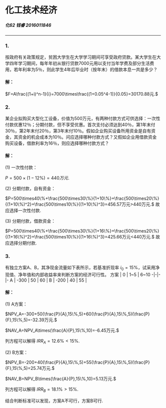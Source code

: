 # 化工技术经济
##### 化62 钱睿 2016011846
---
### 1.
按政府有关政策规定，贫困大学生在大学学习期间可享受政府贷款。某大学生在大学四年学习期间，每年年初从银行贷款7000元用以支付当年学费及部分生活费用，若年利率为5％，则此学生4年后毕业时（按年末）的借款本息一共是多少？
#### 解：
$F=A\frac{(1+i)^n-1}{i}=7000\times\frac{(1+0.05^4-1)}{0.05}=30170.88元.$

### 2.
某企业拟购买大型化工设备，价值为500万元，有两种付款方式可供选择：一次性付款优惠12％；分期付款，但不享受优惠。首次支付必须达到40％，第1年末付30％，第2年末付20％，第3年末付10％。假如企业购买设备所用资金是自有资金，其资金的机会成本为10％。问应选择哪种付款方式？又假如企业用借款资金购买设备，借款利率为16％，则应选择哪种付款方式？
#### 解：
(1) 一次性付款：

$P=500\times(1-12\%)=440万元.$

(2) 分期付款，自有资金：

$P=500\times40\%+\frac{500\times30\%}{1+10\%}+\frac{500\times20\%}{(1+10\%)^2}+\frac{500\times10\%}{(1+10\%)^3}=456.57万元>440万元.$ 故应选择一次性付款.

(3) 分期付款，借款资金：

$P=500\times40\%+\frac{500\times30\%}{1+16\%}+\frac{500\times20\%}{(1+16\%)^2}+\frac{500\times10\%}{(1+16\%)^3}=425.66万元<440万元.$ 故应选择分期付款.

### 3.
有独立方案A、B，其净现金流量如下表所示，若基准折现率 $i_0=15\%$，试采用净现值、净年值和内部收益率来判断方案的经济可行性。
方案 | 0 |  1~5 | 6~10
-|-|-|-
A | -300 | 50 | 60 |
B | -200 | 40 | 55 |
#### 解：
(1) A方案：

$NPV_A=-300+50(\frac{P}{A},15\%,5)+60(\frac{P}{A},15\%,5)(\frac{P}{F},15\%,5)=-32.39万元.$

$NAV_A=NPV_A\times(\frac{A}{P},15\%,10)=-6.45万元.$

列方程可以解得 $IRR_A=12.6\%<15\%.$

(2) B方案：

$NPV_B=-200+40(\frac{P}{A},15\%,5)+55(\frac{P}{A},15\%,5)(\frac{P}{F},15\%,5)=25.74万元.$

$NAV_B=NPV_B\times(\frac{A}{P},15\%,10)=5.13万元.$

列方程可以解得 $IRR_B=18.1\%>15\%.$

结合判断标准可以发现，方案A不可行，方案B可行.
